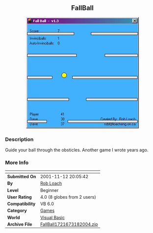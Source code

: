 ﻿<div align="center">

## FallBall

<img src="PIC2004318165521721.jpg">
</div>

### Description

Guide your ball through the obsticles. Another game I wrote years ago.
 
### More Info
 


<span>             |<span>
---                |---
**Submitted On**   |2001-11-12 20:05:42
**By**             |[Rob Loach](https://github.com/Planet-Source-Code/PSCIndex/blob/master/ByAuthor/rob-loach.md)
**Level**          |Beginner
**User Rating**    |4.0 (8 globes from 2 users)
**Compatibility**  |VB 6\.0
**Category**       |[Games](https://github.com/Planet-Source-Code/PSCIndex/blob/master/ByCategory/games__1-38.md)
**World**          |[Visual Basic](https://github.com/Planet-Source-Code/PSCIndex/blob/master/ByWorld/visual-basic.md)
**Archive File**   |[FallBall1721673182004\.zip](https://github.com/Planet-Source-Code/rob-loach-fallball__1-52464/archive/master.zip)








